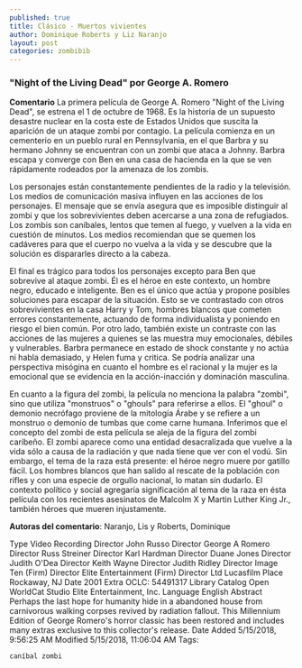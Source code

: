 ```yaml
---
published: true
title: Clásico - Muertos vivientes
author: Dominique Roberts y Liz Naranjo
layout: post
categories: zombibib
---
```

### "Night of the Living Dead" por George A. Romero

**Comentario**
La primera película de George A. Romero "Night of the Living Dead", se estrena el 1 de octubre de 1968. Es la historia de un supuesto desastre nuclear en la costa este de Estados Unidos que suscita la aparición de un ataque zombi por contagio. La película comienza en un cementerio en un pueblo rural en Pennsylvania, en el que Barbra y su hermano Johnny se encuentran con un zombi que ataca a Johnny. Barbra escapa y converge con Ben en una casa de hacienda en la que se ven rápidamente rodeados por la amenaza de los zombis.

Los personajes están constantemente pendientes de la radio y la televisión. Los medios de comunicación masiva influyen en las acciones de los personajes. El mensaje que se envía asegura que es imposible distinguir al zombi y que los sobrevivientes deben acercarse a una zona de refugiados. Los zombis son caníbales, lentos que temen al fuego, y vuelven a la vida en cuestión de minutos. Los medios recomiendan que se quemen los cadáveres para que el cuerpo no vuelva a la vida y se descubre que la solución es dispararles directo a la cabeza.

El final es trágico para todos los personajes excepto para Ben que sobrevive al ataque zombi. Él es el héroe en este contexto, un hombre negro, educado e inteligente. Ben es el único que actúa y propone posibles soluciones para escapar de la situación. Esto se ve contrastado con otros sobrevivientes en la casa Harry y Tom, hombres blancos que cometen errores constantemente, actuando de forma individualista y poniendo en riesgo el bien común. Por otro lado, también existe un contraste con las acciones de las mujeres a quienes se las muestra muy emocionales, débiles y vulnerables. Barbra permanece en estado de shock constante y no actúa ni habla demasiado, y Helen fuma y critica. Se podría analizar una perspectiva misógina en cuanto el hombre es el racional y la mujer es la emocional que se evidencia en la acción-inacción y dominación masculina.

En cuanto a la figura del zombi, la película no menciona la palabra "zombi", sino que utiliza "monstruos" o "ghouls" para referirse a ellos. El "ghoul" o demonio necrófago proviene de la mitología Árabe y se refiere a un monstruo o demonio de tumbas que come carne humana. Inferimos que el concepto del zombi de esta película se aleja de la figura del zombi caribeño. El zombi aparece como una entidad desacralizada que vuelve a la vida sólo a causa de la radiación y que nada tiene que ver con el vodú. Sin embargo, el tema de la raza está presente: el héroe negro muere por gatillo fácil. Los hombres blancos que han salido al rescate de la población con rifles y con una especie de orgullo nacional, lo matan sin dudarlo. El contexto político y social agregaría significación al tema de la raza en ésta película con los recientes asesinatos de Malcolm X y Martin Luther King Jr., también héroes que mueren injustamente.

**Autoras del comentario**: Naranjo, Lis y Roberts, Dominique

Type 	Video Recording
Director 	John Russo
Director 	George A Romero
Director 	Russ Streiner
Director 	Karl Hardman
Director 	Duane Jones
Director 	Judith O'Dea
Director 	Keith Wayne
Director 	Judith Ridley
Director 	Image Ten (Firm)
Director 	Elite Entertainment (Firm)
Director 	Ltd Lucasfilm
Place 	Rockaway, NJ
Date 	2001
Extra 	OCLC: 54491317
Library Catalog 	Open WorldCat
Studio 	Elite Entertainment, Inc.
Language 	English
Abstract 	Perhaps the last hope for humanity hide in a abandoned house from carnivorous walking corpses revived by radiation fallout. This Millennium Edition of George Romero's horror classic has been restored and includes many extras exclusive to this collector's release.
Date Added 	5/15/2018, 9:56:25 AM
Modified 	5/15/2018, 11:06:04 AM
Tags:

    caníbal zombi 




